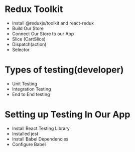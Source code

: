 

















# Redux Toolkit 
 - Install @reduxjs/toolkit and react-redux
 - Build Our Store
 - Connect Our Store to our App
 - Slice (CartSlice)
 - Dispatch(action)
 - Selector


# Types of testing(developer)
 - Unit Testing
 - Integration Testing
 - End to End testing 
 
# Setting up Testing In Our App 
 - Install React Testing Library
 - Installed jest
 - Install Babel Dependencies
 - Configure Babel
















